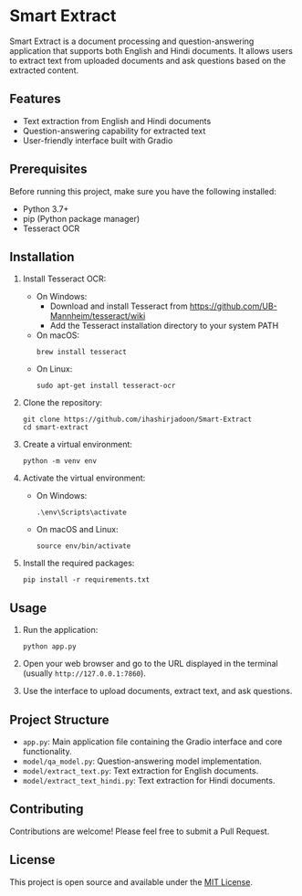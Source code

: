 # Smart Extract

Smart Extract is a document processing and question-answering application that supports both English and Hindi documents. It allows users to extract text from uploaded documents and ask questions based on the extracted content.

## Features

- Text extraction from English and Hindi documents
- Question-answering capability for extracted text
- User-friendly interface built with Gradio

## Prerequisites

Before running this project, make sure you have the following installed:

- Python 3.7+
- pip (Python package manager)
- Tesseract OCR

## Installation

1. Install Tesseract OCR:
   - On Windows:
     - Download and install Tesseract from https://github.com/UB-Mannheim/tesseract/wiki
     - Add the Tesseract installation directory to your system PATH
   - On macOS:
     ```
     brew install tesseract
     ```
   - On Linux:
     ```
     sudo apt-get install tesseract-ocr
     ```

2. Clone the repository:
   ```
   git clone https://github.com/ihashirjadoon/Smart-Extract
   cd smart-extract
   ```

3. Create a virtual environment:
   ```
   python -m venv env
   ```

4. Activate the virtual environment:
   - On Windows:
     ```
     .\env\Scripts\activate
     ```
   - On macOS and Linux:
     ```
     source env/bin/activate
     ```

5. Install the required packages:
   ```
   pip install -r requirements.txt
   ```

## Usage

1. Run the application:
   ```
   python app.py
   ```

2. Open your web browser and go to the URL displayed in the terminal (usually `http://127.0.0.1:7860`).

3. Use the interface to upload documents, extract text, and ask questions.

## Project Structure

- `app.py`: Main application file containing the Gradio interface and core functionality.
- `model/qa_model.py`: Question-answering model implementation.
- `model/extract_text.py`: Text extraction for English documents.
- `model/extract_text_hindi.py`: Text extraction for Hindi documents.

## Contributing

Contributions are welcome! Please feel free to submit a Pull Request.

## License

This project is open source and available under the [MIT License](LICENSE).

<!-- Add your live link here when available -->
<!-- ## Live Demo -->
<!-- The project is live at: [https://your-project-url.com](https://your-project-url.com) -->

